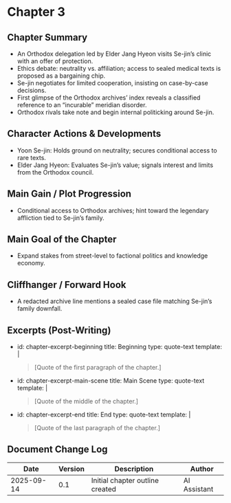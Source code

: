 # Chapter 3

## Chapter Summary
- An Orthodox delegation led by Elder Jang Hyeon visits Se-jin’s clinic with an offer of protection.
- Ethics debate: neutrality vs. affiliation; access to sealed medical texts is proposed as a bargaining chip.
- Se-jin negotiates for limited cooperation, insisting on case-by-case decisions.
- First glimpse of the Orthodox archives’ index reveals a classified reference to an “incurable” meridian disorder.
- Orthodox rivals take note and begin internal politicking around Se-jin.

## Character Actions & Developments
- Yoon Se-jin: Holds ground on neutrality; secures conditional access to rare texts.
- Elder Jang Hyeon: Evaluates Se-jin’s value; signals interest and limits from the Orthodox council.

## Main Gain / Plot Progression
- Conditional access to Orthodox archives; hint toward the legendary affliction tied to Se-jin’s family.

## Main Goal of the Chapter
- Expand stakes from street-level to factional politics and knowledge economy.

## Cliffhanger / Forward Hook
- A redacted archive line mentions a sealed case file matching Se-jin’s family downfall.

## Excerpts (Post-Writing)
- id: chapter-excerpt-beginning
  title: Beginning
  type: quote-text
  template: |
    > [Quote of the first paragraph of the chapter.]
- id: chapter-excerpt-main-scene
  title: Main Scene
  type: quote-text
  template: |
    > [Quote of the middle of the chapter.]
- id: chapter-excerpt-end
  title: End
  type: quote-text
  template: |
    > [Quote of the last paragraph of the chapter.]

## Document Change Log
| Date       | Version | Description                     | Author       |
|------------|---------|---------------------------------|--------------|
| 2025-09-14 | 0.1     | Initial chapter outline created | AI Assistant |